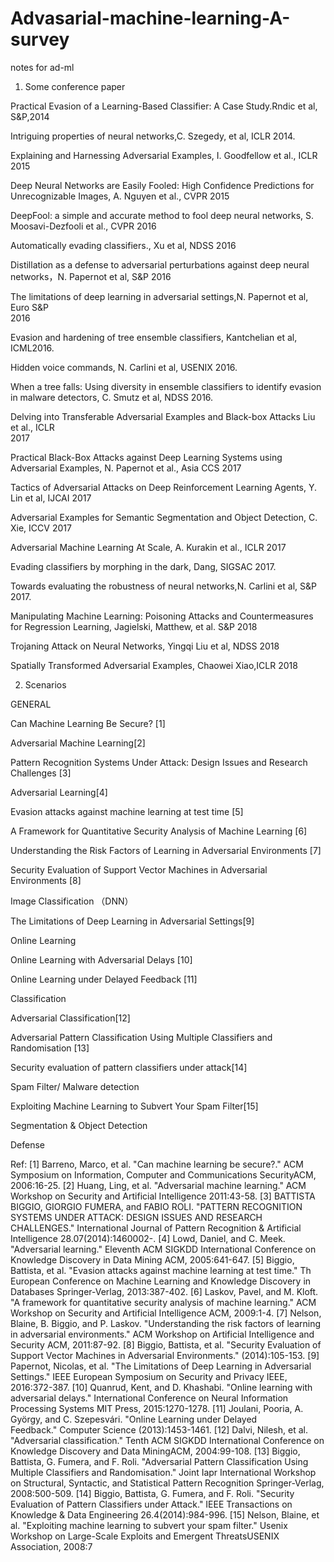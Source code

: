 # Advasarial-machine-learning-A-survey
notes for ad-ml
1. Some conference paper

  Practical Evasion of a Learning-Based Classifier: A Case Study.Rndic et al, S&P,2014
  
  Intriguing properties of neural networks,C. Szegedy, et al, ICLR 2014.
  
  Explaining and Harnessing Adversarial Examples, I. Goodfellow et al., ICLR 2015
  
  Deep Neural Networks are Easily Fooled: High Confidence Predictions for Unrecognizable Images, A. Nguyen et al., CVPR 2015
  
  DeepFool: a simple and accurate method to fool deep neural networks, S. Moosavi-Dezfooli et al., CVPR 2016
  
  Automatically evading classifiers., Xu et al, NDSS 2016
  
  Distillation as a defense to adversarial perturbations against deep neural networks，N. Papernot et al, S&P 2016
  
  The limitations of deep learning in adversarial settings,N. Papernot et al, Euro S&P   
  2016
  
  Evasion and hardening of tree ensemble classifiers, Kantchelian et al, ICML2016.
  
  Hidden voice commands, N. Carlini et al, USENIX 2016.
  
  When a tree falls: Using diversity in ensemble classifiers to identify evasion in 
  malware detectors, C. Smutz et al, NDSS 2016.
  
  Delving into Transferable Adversarial Examples and Black-box Attacks Liu et al., ICLR   
  2017
  
  Practical Black-Box Attacks against Deep Learning Systems using Adversarial Examples, N. Papernot et al., Asia CCS 2017
  
  Tactics of Adversarial Attacks on Deep Reinforcement Learning Agents, Y. Lin et al, IJCAI 2017
  
  Adversarial Examples for Semantic Segmentation and Object Detection, C. Xie, ICCV 2017
  
  Adversarial Machine Learning At Scale, A. Kurakin et al., ICLR 2017
  
  Evading classifiers by morphing in the dark, Dang, SIGSAC 2017.
  
  Towards evaluating the robustness of neural networks,N. Carlini et al, S&P 2017.
  
  Manipulating Machine Learning: Poisoning Attacks and Countermeasures for Regression Learning, Jagielski, Matthew, et al. S&P 2018
  
  Trojaning Attack on Neural Networks, Yingqi Liu et al, NDSS 2018
  
  Spatially Transformed Adversarial Examples, Chaowei Xiao,ICLR 2018
  
  
2. Scenarios

  GENERAL
  
  Can Machine Learning Be Secure? [1]
  
   Adversarial Machine Learning[2]
   
   Pattern Recognition Systems Under Attack: Design Issues and Research Challenges [3]
   
  Adversarial Learning[4]
  
   Evasion attacks against machine learning at test time [5]
   
   A Framework for Quantitative Security Analysis of Machine Learning [6]
   
   Understanding the Risk Factors of Learning in Adversarial Environments [7]
   
   Security Evaluation of Support Vector Machines in Adversarial Environments [8]
   
  Image Classification （DNN）
  
   The Limitations of Deep Learning in Adversarial Settings[9]
   
  Online Learning
  
   Online Learning with Adversarial Delays [10]
   
   Online Learning under Delayed Feedback [11]
   
  Classification
  
   Adversarial Classification[12]
   
   Adversarial Pattern Classification Using Multiple Classifiers and Randomisation [13]
   
   Security evaluation of pattern classifiers under attack[14] 
   
  Spam Filter/ Malware detection
  
  Exploiting Machine Learning to Subvert Your Spam Filter[15] 
  
 Segmentation & Object Detection
 
 Defense
 
 Ref:
 [1] Barreno, Marco, et al. "Can machine learning be secure?." ACM Symposium on Information, Computer and Communications SecurityACM, 2006:16-25.
[2] Huang, Ling, et al. "Adversarial machine learning." ACM Workshop on Security and Artificial Intelligence 2011:43-58.
[3] BATTISTA BIGGIO, GIORGIO FUMERA, and FABIO ROLI. "PATTERN RECOGNITION SYSTEMS UNDER ATTACK: DESIGN ISSUES AND RESEARCH CHALLENGES." International Journal of Pattern Recognition & Artificial Intelligence 28.07(2014):1460002-.
[4] Lowd, Daniel, and C. Meek. "Adversarial learning." Eleventh ACM SIGKDD International Conference on Knowledge Discovery in Data Mining ACM, 2005:641-647.
[5] Biggio, Battista, et al. "Evasion attacks against machine learning at test time." Th European Conference on Machine Learning and Knowledge Discovery in Databases Springer-Verlag, 2013:387-402.
[6] Laskov, Pavel, and M. Kloft. "A framework for quantitative security analysis of machine learning." ACM Workshop on Security and Artificial Intelligence ACM, 2009:1-4.
[7] Nelson, Blaine, B. Biggio, and P. Laskov. "Understanding the risk factors of learning in adversarial environments." ACM Workshop on Artificial Intelligence and Security ACM, 2011:87-92.
[8] Biggio, Battista, et al. "Security Evaluation of Support Vector Machines in Adversarial Environments." (2014):105-153.
[9] Papernot, Nicolas, et al. "The Limitations of Deep Learning in Adversarial Settings." IEEE European Symposium on Security and Privacy IEEE, 2016:372-387.
[10] Quanrud, Kent, and D. Khashabi. "Online learning with adversarial delays." International Conference on Neural Information Processing Systems MIT Press, 2015:1270-1278.
[11] Joulani, Pooria, A. György, and C. Szepesvári. "Online Learning under Delayed Feedback." Computer Science (2013):1453-1461.
[12] Dalvi, Nilesh, et al. "Adversarial classification." Tenth ACM SIGKDD International Conference on Knowledge Discovery and Data MiningACM, 2004:99-108.
[13] Biggio, Battista, G. Fumera, and F. Roli. "Adversarial Pattern Classification Using Multiple Classifiers and Randomisation." Joint Iapr International Workshop on Structural, Syntactic, and Statistical Pattern Recognition Springer-Verlag, 2008:500-509.
[14] Biggio, Battista, G. Fumera, and F. Roli. "Security Evaluation of Pattern Classifiers under Attack." IEEE Transactions on Knowledge & Data Engineering 26.4(2014):984-996.
[15] Nelson, Blaine, et al. "Exploiting machine learning to subvert your spam filter." Usenix Workshop on Large-Scale Exploits and Emergent ThreatsUSENIX Association, 2008:7


